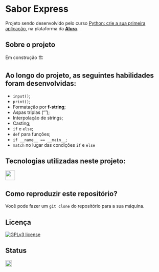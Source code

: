 # Sabor Express

Projeto sendo desenvolvido pelo curso [Python: crie a sua primeira aplicação](https://cursos.alura.com.br/course/python-crie-sua-primeira-aplicacao), na plataforma da **[Alura](https://www.alura.com.br/)**.

## Sobre o projeto
Em construção 🏗️

## Ao longo do projeto, as seguintes habilidades foram desenvolvidas:
- `input()`;
- `print()`;
- Formatação por **f-string**;
- Aspas triplas (‘’’);
- Interpolação de strings;
- Casting;
- `if` e `else`;
- `def` para funções;
- `if __name__ == __main__`;
- `match` no lugar das condições `if` e `else`

## Tecnologias utilizadas neste projeto:
<img height="30" src="https://img.shields.io/badge/python-3670A0?style=for-the-badge&logo=python&logoColor=ffdd54">

## Como reproduzir este repositório?
Você pode fazer um `git clone` do repositório para a sua máquina.

## Licença
[![GPLv3 license](https://img.shields.io/badge/License-GPLv3-blue.svg)](http://perso.crans.org/besson/LICENSE.html)

## Status
<img height="20" src="https://img.shields.io/badge/Em%20progresso-yellow">
